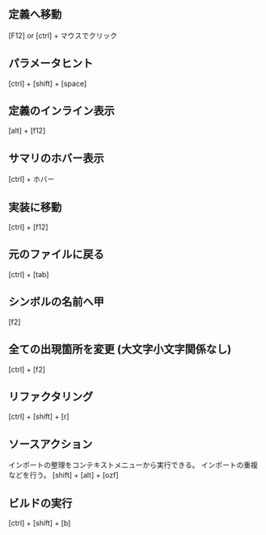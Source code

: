 ## 定義へ移動

[F12] or [ctrl] + マウスでクリック

## パラメータヒント

[ctrl] + [shift] + [space]

## 定義のインライン表示

[alt] + [f12]

## サマリのホバー表示

[ctrl] + ホバー

## 実装に移動

[ctrl] + [f12]

## 元のファイルに戻る

[ctrl] + [tab]

## シンボルの名前へ甲

[f2]

## 全ての出現箇所を変更 (大文字小文字関係なし)

[ctrl] + [f2]

## リファクタリング

[ctrl] + [shift] + [r]

## ソースアクション

インポートの整理をコンテキストメニューから実行できる。
インポートの重複などを行う。
[shift] + [alt] + [ozf]

## ビルドの実行

[ctrl] + [shift] + [b]
